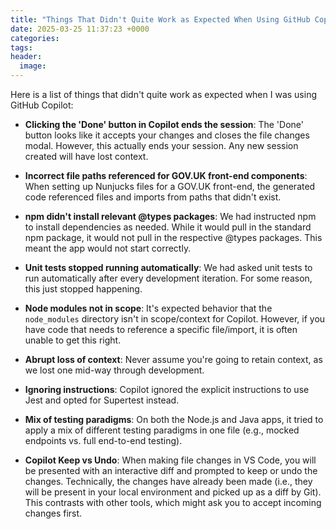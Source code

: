 ```yaml
---
title: "Things That Didn't Quite Work as Expected When Using GitHub Copilot Agent Mode"
date: 2025-03-25 11:37:23 +0000
categories: 
tags: 
header:
  image: 
---
```


Here is a list of things that didn't quite work as expected when I was using GitHub Copilot:

- **Clicking the 'Done' button in Copilot ends the session**: The 'Done' button looks like it accepts your changes and closes the file changes modal. However, this actually ends your session. Any new session created will have lost context.

- **Incorrect file paths referenced for GOV.UK front-end components**: When setting up Nunjucks files for a GOV.UK front-end, the generated code referenced files and imports from paths that didn't exist.

- **npm didn't install relevant @types packages**: We had instructed npm to install dependencies as needed. While it would pull in the standard npm package, it would not pull in the respective @types packages. This meant the app would not start correctly.

- **Unit tests stopped running automatically**: We had asked unit tests to run automatically after every development iteration. For some reason, this just stopped happening.

- **Node modules not in scope**: It's expected behavior that the `node_modules` directory isn't in scope/context for Copilot. However, if you have code that needs to reference a specific file/import, it is often unable to get this right.

- **Abrupt loss of context**: Never assume you're going to retain context, as we lost one mid-way through development.

- **Ignoring instructions**: Copilot ignored the explicit instructions to use Jest and opted for Supertest instead.

- **Mix of testing paradigms**: On both the Node.js and Java apps, it tried to apply a mix of different testing paradigms in one file (e.g., mocked endpoints vs. full end-to-end testing).

- **Copilot Keep vs Undo**: When making file changes in VS Code, you will be presented with an interactive diff and prompted to keep or undo the changes. Technically, the changes have already been made (i.e., they will be present in your local environment and picked up as a diff by Git). This contrasts with other tools, which might ask you to accept incoming changes first.